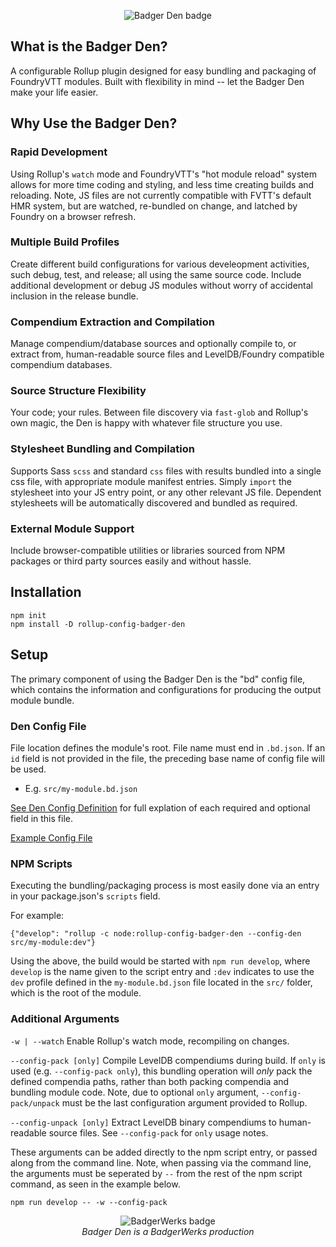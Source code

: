 <p align="center">
  <img src="https://storage.googleapis.com/badgerwerks/branding/badger-den-badge-sm.webp" title="Badger Den badge">
</p>

## What is the Badger Den?
A configurable Rollup plugin designed for easy bundling and packaging of FoundryVTT modules. Built with flexibility in mind -- let the Badger Den make your life easier.

## Why Use the Badger Den?

### Rapid Development
Using Rollup's `watch` mode and FoundryVTT's "hot module reload" system allows for more time coding and styling, and less time creating builds and reloading. Note, JS files are not currently compatible with FVTT's default HMR system, but are watched, re-bundled on change, and latched by Foundry on a browser refresh.

### Multiple Build Profiles
Create different build configurations for various develeopment activities, such debug, test, and release; all using the same source code.  Include additional development or debug JS modules without worry of accidental inclusion in the release bundle.

### Compendium Extraction and Compilation
Manage compendium/database sources and optionally compile to, or extract from, human-readable source files and LevelDB/Foundry compatible compendium databases.

### Source Structure Flexibility
Your code; your rules. Between file discovery via `fast-glob` and Rollup's own magic, the Den is happy with whatever file structure you use.

### Stylesheet Bundling and Compilation
Supports Sass `scss` and standard `css` files with results bundled into a single css file, with appropriate module manifest entries. Simply `import` the stylesheet into your JS entry point, or any other relevant JS file. Dependent stylesheets will be automatically discovered and bundled as required.

### External Module Support
Include browser-compatible utilities or libraries sourced from NPM packages or third party sources easily and without hassle.

## Installation

```
npm init
npm install -D rollup-config-badger-den
```

## Setup
The primary component of using the Badger Den is the "bd" config file, which contains the information and configurations for producing the output module bundle.

### Den Config File
File location defines the module's root.
File name must end in `.bd.json`. If an `id` field is not provided in the file, the preceding base name of config file will be used.
  - E.g. `src/my-module.bd.json`


[See Den Config Definition](https://trioderegion.github.io/rollup-config-badger-den/global.html#DenConfigJSON) for full explation of each required and optional field in this file.

[Example Config File](https://github.com/trioderegion/rollup-config-badger-den/blob/master/src/demo-module/src/demo-module.bd.json)

### NPM Scripts
Executing the bundling/packaging process is most easily done via an entry in your package.json's `scripts` field.

For example:

`{"develop": "rollup -c node:rollup-config-badger-den --config-den src/my-module:dev"}`

Using the above, the build would be started with `npm run develop`, where `develop` is the name given to the script entry and `:dev` indicates to use the `dev` profile defined in the `my-module.bd.json` file located in the `src/` folder, which is the root of the module.

### Additional Arguments

`-w | --watch` Enable Rollup's watch mode, recompiling on changes.

`--config-pack [only]` Compile LevelDB compendiums during build. If `only` is used (e.g. `--config-pack only`), this bundling operation will _only_ pack the defined compendia paths, rather than both packing compendia and bundling module code. Note, due to optional `only` argument, `--config-pack/unpack` must be the last configuration argument provided to Rollup.

`--config-unpack [only]` Extract LevelDB binary compendiums to human-readable source files. See `--config-pack` for `only` usage notes.

These arguments can be added directly to the npm script entry, or passed along from the command line. Note, when passing via the command line, the arguments must be seperated by `--` from the rest of the npm script command, as seen in the example below.

`npm run develop -- -w --config-pack`


<p align="center">
  <img src="https://storage.googleapis.com/badgerwerks/branding/badgerwerks-badge-sm.webp" title="BadgerWerks badge">
  <br><em>Badger Den is a BadgerWerks production</em>
</p>
